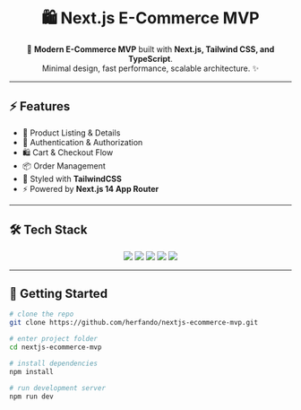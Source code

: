 <h1 align="center">🛍️ Next.js E-Commerce MVP</h1>

<p align="center">
  🚀 <b>Modern E-Commerce MVP</b> built with <b>Next.js, Tailwind CSS, and TypeScript</b>. <br/>
  Minimal design, fast performance, scalable architecture. ✨
</p>

---

## ⚡ Features
- 🛒 Product Listing & Details  
- 🔐 Authentication & Authorization  
- 🛍️ Cart & Checkout Flow  
- 📦 Order Management  
- 🎨 Styled with **TailwindCSS**  
- ⚡ Powered by **Next.js 14 App Router**  

---

## 🛠️ Tech Stack

<p align="center">
  <img src="https://img.shields.io/badge/Next.js-000?style=for-the-badge&logo=next.js&logoColor=white" />
  <img src="https://img.shields.io/badge/React-20232a?style=for-the-badge&logo=react&logoColor=61dafb" />
  <img src="https://img.shields.io/badge/Tailwind_CSS-38b2ac?style=for-the-badge&logo=tailwind-css&logoColor=white" />
  <img src="https://img.shields.io/badge/TypeScript-3178c6?style=for-the-badge&logo=typescript&logoColor=white" />
  <img src="https://img.shields.io/badge/Vercel-000000?style=for-the-badge&logo=vercel&logoColor=white" />
</p>

---

## 🚀 Getting Started

```bash
# clone the repo
git clone https://github.com/herfando/nextjs-ecommerce-mvp.git

# enter project folder
cd nextjs-ecommerce-mvp

# install dependencies
npm install

# run development server
npm run dev
